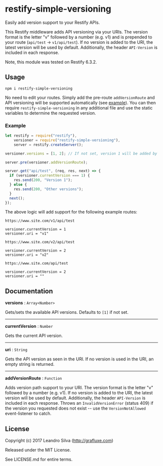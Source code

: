 # restify-simple-versioning

Easily add version support to your Restify APIs.

This Restify middleware adds API versioning via your URIs. The version format is the letter "v" followed by a number (e.g. v1) and is prepended to your route (`api/test` -> `v1/api/test`). If no version is added to the URI, the latest version will be used by default. Additionally, the header `API-Version` is included in each response.

Note, this module was tested on Restify 6.3.2.

## Usage

`npm i restify-simple-versioning`

No need to edit your routes. Simply add the pre-route `addVersionRoute` and API versioning will be supported automatically (see [example](#example)). You can then require `restify-simple-versioning` in any additional file and use the static variables to determine the requested version.

### Example

```javascript
let restify = require("restify"),
    versioner = require("restify-simple-versioning"),
    server = restify.createServer();

versioner.versions = [1, 2]; // If not set, version 1 will be added by default.

server.pre(versioner.addVersionRoute);

server.get("api/test", (req, res, next) => {
  if (versioner.currentVersion === 1) {
    res.send(200, "Version 1");
  } else {
    res.send(200, "Other versions");
  }
  next();
});
```

The above logic will add support for the following example routes:

```
https://www.site.com/v1/api/test

versioner.currentVersion = 1
versioner.uri = "v1"
```

```
https://www.site.com/v2/api/test

versioner.currentVersion = 2
versioner.uri = "v2"
```

```
https://www.site.com/api/test

versioner.currentVersion = 2
versioner.uri = ""
```

## Documentation

**versions** : `Array<Number>`

Gets/sets the available API versions. Defaults to `[1]` if not set.

***

**currentVersion** : `Number`

Gets the current API version.

***

**uri** : `String`

Gets the API version as seen in the URI. If no version is used in the URI, an empty string is returned.

***

**addVersionRoute** : `Function`

Adds version path support to your URI. The version format is the letter "v" followed by a number (e.g. v1). If no version is added to the URI, the latest version will be used by default. Additionally, the header `API-Version` is included in each response. Throws an `InvalidVersionError` (status 409) if the version you requested does not exist -- use the `VersionNotAllowed` event-listener to catch.


## License

Copyright (c) 2017 Leandro Silva (http://grafluxe.com)

Released under the MIT License.

See LICENSE.md for entire terms.
